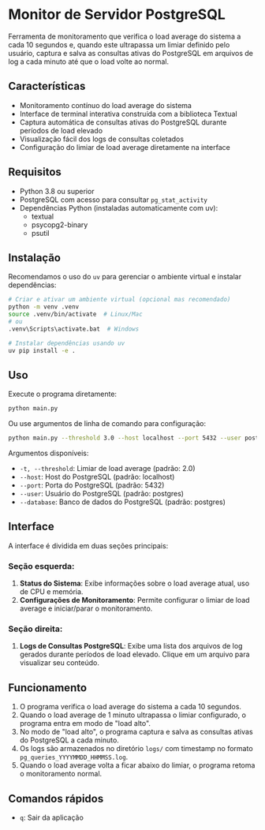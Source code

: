 # Monitor de Servidor PostgreSQL

Ferramenta de monitoramento que verifica o load average do sistema a cada 10 segundos e, quando este ultrapassa um limiar definido pelo usuário, captura e salva as consultas ativas do PostgreSQL em arquivos de log a cada minuto até que o load volte ao normal.

## Características

- Monitoramento contínuo do load average do sistema
- Interface de terminal interativa construída com a biblioteca Textual
- Captura automática de consultas ativas do PostgreSQL durante períodos de load elevado
- Visualização fácil dos logs de consultas coletados
- Configuração do limiar de load average diretamente na interface

## Requisitos

- Python 3.8 ou superior
- PostgreSQL com acesso para consultar `pg_stat_activity`
- Dependências Python (instaladas automaticamente com uv):
  - textual
  - psycopg2-binary
  - psutil

## Instalação

Recomendamos o uso do `uv` para gerenciar o ambiente virtual e instalar dependências:

```bash
# Criar e ativar um ambiente virtual (opcional mas recomendado)
python -m venv .venv
source .venv/bin/activate  # Linux/Mac
# ou
.venv\Scripts\activate.bat  # Windows

# Instalar dependências usando uv
uv pip install -e .
```

## Uso

Execute o programa diretamente:

```bash
python main.py
```

Ou use argumentos de linha de comando para configuração:

```bash
python main.py --threshold 3.0 --host localhost --port 5432 --user postgres --database mydb
```

Argumentos disponíveis:

- `-t, --threshold`: Limiar de load average (padrão: 2.0)
- `--host`: Host do PostgreSQL (padrão: localhost)
- `--port`: Porta do PostgreSQL (padrão: 5432)
- `--user`: Usuário do PostgreSQL (padrão: postgres)
- `--database`: Banco de dados do PostgreSQL (padrão: postgres)

## Interface

A interface é dividida em duas seções principais:

### Seção esquerda:

1. **Status do Sistema**: Exibe informações sobre o load average atual, uso de CPU e memória.
2. **Configurações de Monitoramento**: Permite configurar o limiar de load average e iniciar/parar o monitoramento.

### Seção direita:

1. **Logs de Consultas PostgreSQL**: Exibe uma lista dos arquivos de log gerados durante períodos de load elevado. Clique em um arquivo para visualizar seu conteúdo.

## Funcionamento

1. O programa verifica o load average do sistema a cada 10 segundos.
2. Quando o load average de 1 minuto ultrapassa o limiar configurado, o programa entra em modo de "load alto".
3. No modo de "load alto", o programa captura e salva as consultas ativas do PostgreSQL a cada minuto.
4. Os logs são armazenados no diretório `logs/` com timestamp no formato `pg_queries_YYYYMMDD_HHMMSS.log`.
5. Quando o load average volta a ficar abaixo do limiar, o programa retoma o monitoramento normal.

## Comandos rápidos

- `q`: Sair da aplicação